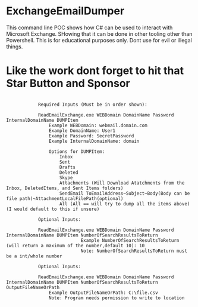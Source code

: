 # ExchangeEmailDumper

This command line POC shows how C# can be used to interact with Microsoft Exchange. SHowing that it can be done in other tooling other than Powershell.
This is for educational purposes only. Dont use for evil or illegal things.

# Like the work dont forget to hit that Star Button and Sponsor

```
            
            Required Inputs (Must be in order shown):

            ReadEmailExchange.exe WEBDomain DomainName Password InternalDomainName DUMPItem
                Example WEBDomain: webmail.domain.com
                Example DomainName: User1
                Example Password: SecretPassword
                Example InternalDomainName: domain
                
                Options for DUMPItem:
                    Inbox
                    Sent
                    Drafts
                    Deleted
                    Skype
                    Attachments (Will Download Atatchments from the Inbox, DeletedItems, and Sent Items folders)
                    SendEmail ToEmailAddress~Subject~Body(Body can be file path)~AttachmentLocalFilePath(optional)
                    All (All == will try to dump all the items above)(I would default to this if unsure)

            Optional Inputs:

            ReadEmailExchange.exe WEBDomain DomainName Password InternalDomainName DUMPItem NumberOfSearchResultsToReturn
                            Example NumberOfSearchResultsToReturn (will return a maximum of the number,default 10): 10
                            Note: NumberOfSearchResultsToReturn must be a int/whole number

            Optional Inputs:

            ReadEmailExchange.exe WEBDomain DomainName Password InternalDomainName DUMPItem NumberOfSearchResultsToReturn OutputFileNameOrPath
                Example OutputFileNameOrPath: C:\file.csv
                Note: Program needs permission to write to location
                
